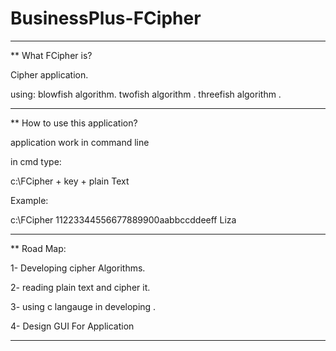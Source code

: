 # BusinessPlus-FCipher
_________________________
** What FCipher is? 

Cipher application.

using:
blowfish algorithm.
twofish algorithm .
threefish algorithm .

_____________________________________
** How to use this application?

application work in command line 

in cmd type:

c:\FCipher + key + plain Text

Example:

c:\FCipher 11223344556677889900aabbccddeeff Liza

________________________________________
** Road Map:

1- Developing cipher Algorithms.

2- reading plain text and cipher it.

3- using c langauge in developing .

4- Design GUI For Application
_________________________________________
